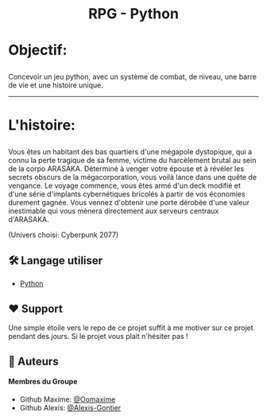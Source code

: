 
# <p align="center">RPG - Python</p>

# <p align="left">Objectif:</p>
  Concevoir un jeu python, avec un système de combat, de niveau, une barre de vie et une histoire unique.
<hr>

# <p align="left">L'histoire:</p>
Vous êtes un habitant des bas quartiers d'une mégapole dystopique, qui a connu la perte tragique de sa femme, victime du harcèlement brutal au sein de la corpo ARASAKA.
Déterminé à venger votre épouse et à révéler les secrets obscurs de la mégacorporation, vous voilà lance dans une quête de vengance.
Le voyage commence, vous êtes armé d'un deck modifié et d'une série d'implants cybernétiques bricolés à partir de vos économies durement gagnée.
Vous vennez d'obtenir une porte dérobée d'une valeur inestimable qui vous mènera directement aux serveurs centraux d'ARASAKA.
  
(Univers choisi: Cyberpunk 2077) 
    

## 🛠️ Langage utiliser
- [Python](https://www.python.org/)

   


## ❤️ Support  
Une simple étoile vers le repo de ce projet suffit à me motiver sur ce projet pendant des jours. Si le projet vous plait n'hésiter pas !

## 🙇 Auteurs
#### Membres du Groupe
- Github Maxime: [@Oomaxime](https://github.com/Oomaxime)
- Github Alexis: [@Alexis-Gontier](https://github.com/Alexis-Gontier)        
        
        
